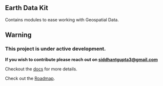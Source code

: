 ## Earth Data Kit

Contains modules to ease working with Geospatial Data.

## Warning
### This project is under active development.

**If you wish to contribute please reach out on siddhantgupta3@gmail.com**

Checkout the [docs](https://earth-data-kit.github.io/) for more details.

Check out the [Roadmap](https://earth-data-kit.github.io/roadmap.html).